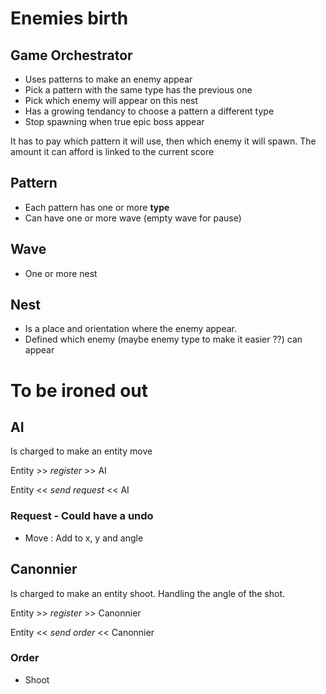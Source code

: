 # Enemies birth

## Game Orchestrator

+ Uses patterns to make an enemy appear
+ Pick a pattern with the same type has the previous one
+ Pick which enemy will appear on this nest
+ Has a growing tendancy to choose a pattern a different type
+ Stop spawning when true epic boss appear

It has to pay which pattern it will use, then which enemy it will spawn. The amount it can afford is linked to the current score

## Pattern

+ Each pattern has one or more **type**
+ Can have one or more wave (empty wave for pause)

## Wave

+ One or more nest
 
## Nest

+ Is a place and orientation where the enemy appear.
+ Defined which enemy (maybe enemy type to make it easier ??) can appear

# To be ironed out

## AI

Is charged to make an entity move

Entity >> *register* >> AI

Entity << *send request* << AI

### Request - Could have a undo

+ Move : Add to x, y and angle

## Canonnier

Is charged to make an entity shoot. Handling the angle of the shot.

Entity >> *register* >> Canonnier

Entity << *send order* << Canonnier

### Order

+ Shoot
